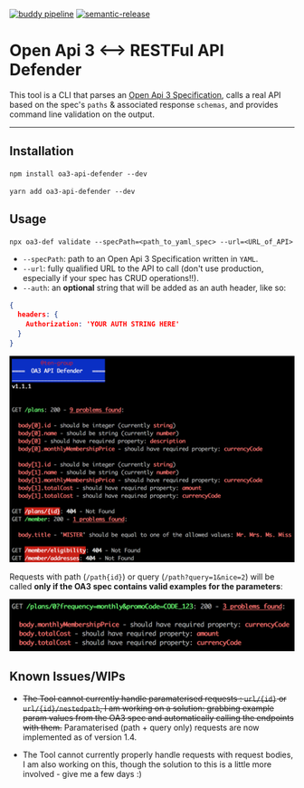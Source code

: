  [![buddy pipeline](https://app.buddy.works/hevans90/oa3-api-defender/pipelines/pipeline/135282/badge.svg?token=3e84171aecc7e0513da933a8e20d43480917d06fb391c0840949584b65098d4e "buddy pipeline")](https://app.buddy.works/hevans90/oa3-api-defender/pipelines/pipeline/135282) [![semantic-release](https://img.shields.io/badge/%20%20%F0%9F%93%A6%F0%9F%9A%80-semantic--release-e10079.svg)](https://github.com/semantic-release/semantic-release)

# Open Api 3 <--> RESTFul API Defender

This tool is a CLI that parses an [Open Api 3 Specification](https://swagger.io/specification/), calls a real API based on the spec's `paths` & associated response `schemas`, and provides command line validation on the output.

___

## Installation

`npm install oa3-api-defender --dev`

`yarn add oa3-api-defender --dev`

## Usage

`npx oa3-def validate --specPath=<path_to_yaml_spec> --url=<URL_of_API>`

- `--specPath`: path to an Open Api 3 Specification written in `YAML`.
- `--url`: fully qualified URL to the API to call (don't use production, especially if your spec has CRUD operations!!).
- `--auth`: an **optional** string that will be added as an auth header, like so:

```json
{
  headers: {
    Authorization: 'YOUR AUTH STRING HERE'
  }
}
```

![Alt text](docs/example_output.png?raw=true "CLI Output")

Requests with path (`/path{id}`) or query (`/path?query=1&nice=2`) will be called **only if the OA3 spec contains valid examples for the parameters**:

![Alt text](docs/paramaterised_get_output.png?raw=true "CLI Output")


## Known Issues/WIPs

- ~~The Tool cannot currently handle paramaterised requests : `url/{id}` or `url/{id}/nestedpath`, I am working on a solution: grabbing example param values from the OA3 spec and automatically calling the endpoints with them.~~ Paramaterised (path + query only) requests are now implemented as of version 1.4.

- The Tool cannot currently properly handle requests with request bodies, I am also working on this, though the solution to this is a little more involved - give me a few days :)

